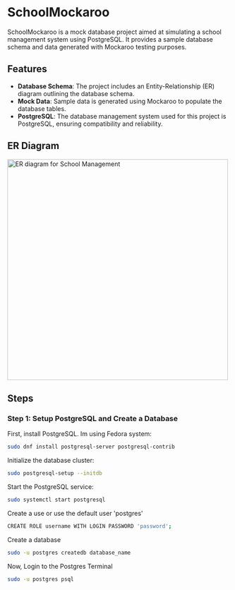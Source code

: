 # SchoolMockaroo

SchoolMockaroo is a mock database project aimed at simulating a school management system using PostgreSQL. It provides a sample database schema and data generated with Mockaroo testing purposes.

## Features

- **Database Schema**: The project includes an Entity-Relationship (ER) diagram outlining the database schema.
- **Mock Data**: Sample data is generated using Mockaroo to populate the database tables.
- **PostgreSQL**: The database management system used for this project is PostgreSQL, ensuring compatibility and reliability.

## ER Diagram

<img width="500" alt="ER diagram for School Management" src="https://github.com/CLiz17/schoolMockaroo/assets/68838221/18c16170-9018-4653-b7b3-1ebf49cc0e67">

## Steps

### Step 1: Setup PostgreSQL and Create a Database

First, install PostgreSQL. Im using Fedora system:

```bash
sudo dnf install postgresql-server postgresql-contrib
```

Initialize the database cluster:

```bash
sudo postgresql-setup --initdb
```

Start the PostgreSQL service:

```bash
sudo systemctl start postgresql
```

Create a use or use the default user 'postgres'

```bash
CREATE ROLE username WITH LOGIN PASSWORD 'password';
```

Create a database

```bash
sudo -u postgres createdb database_name
```

Now, Login to the Postgres Terminal

```bash
sudo -u postgres psql
```
